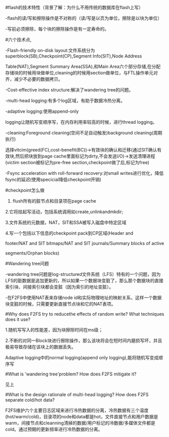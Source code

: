 #flash的技术特性（背景了解：为什么不用传统的数据库在flash上写）

-flash的读/写和擦除操作是不对称的（读/写是以页为单位，擦除是以块为单位）

-写前必须擦除，每个块的擦除操作是有一定寿命的。

#六个技术点,

-Flash-friendly on-disk layout:文件系统分为superblock(SB),Checkpoint(CP),Segment Info(SIT),Node Address

Table(NAT),Segment Summary Area(SSA),和Main Area六个部分存储,在分配存储块的时候用块做单位,cleaning的时候用section做单位，与FTL操作单元对齐，减少不必要的数据拷贝。

-Cost-effective index structure:解决了wandering tree的问题。

-multi-head logging:有多个log区域，有助于数据冷热分离。

-adaptive logging:使用append-only

logging让随机写变顺序写，在内存利用率较高的时候，进行thread logging。

-cleaning:Foreground cleaning(空间不足自动触发)background cleaning(周期执行)

选择vitcim(greed(FC),cost-benefit(BC))->有效块的确认和迁移(通过SIT确认有效块,然后把块放到page cache里面标记为dirty,不会发送I/O)->发送清理进程(victim section被标记为pre-free section,checkpoint做了后,标记为free)

-Fsync acceleration with roll-forward recovery:对small writes进行优化，降低fsync的延迟(使用specicial降低checkpoint开销)

#checkpoint怎么做

1. flush所有的脏节点和目录项在page cache

2.它将挂起写活动，包括系统调用如create,unlinkandmkdir;

3.文件系统的元数据，NAT，SIT和SSA被写入磁盘中特定区域

4.写一个包括以下信息的checkpoint pack到CP区域(Header and

footer/NAT and SIT bitmaps/NAT and SIT journals/Summary blocks of active

segments/Orphan blocks)

#Wandering tree问题

-wandering tree问题是log-structured文件系统（LFS）特有的一个问题，因为LFS的脏数据是追加更新的，所以如果一个数据块变脏了，那么那个数据块的直接索引块、间接索引块都会变脏（因为索引的地址变脏）。

-在F2FS中使用NAT表来存储node id和实际物理地址的映射关系，这样一个数据块变脏的时候，只需要更新直接节点块和它的NAT表项。

#Why does F2FS try to reducethe effects of random write? What techniques does it use?

1.随机写写入的性能差，因为块擦除时间在ms级；

2.不断的对同一Block块进行擦除操作，那么该块将会在短时间内磨损写坏，并且极易导致存储在该块上的数据丢失。

Adaptive logging中的normal logging(append only logging),能将随机写变成顺序写

#What is 'wandering tree'problem? How does F2FS mitigate it?

见上

#What is the design rationale of multi-head logging? How does F2FS separate cold/hot data?

F2FS维护六个主要日志区域来进行冷热数据的分离，冷热数据有三个温度(hot/warm/cold)，目录项的node和data都是hot，文件直接节点和用户数据是warm，间接节点和cleanning清掉的数据/用户标记的冷数据/多媒体文件都是cold。通过预期的更新频率进行冷热数据的分离。

